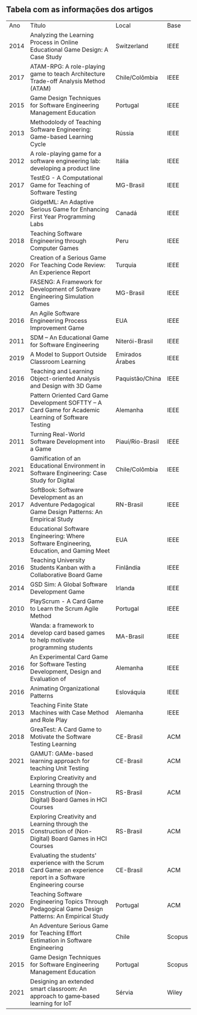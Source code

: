 ## Tabela com as informações dos artigos

  <table>
    <tr>
      <td>Ano</td>
      <td>Título</td>
      <td>Local</td>
      <td>Base</td>
    </tr>
    <tr>
      <td>2014</td>
      <td>Analyzing the Learning Process in Online Educational Game Design: A Case Study</td>
      <td>Switzerland</td>
      <td>IEEE</td>
    </tr>
    <tr>
      <td>2017</td>
      <td>ATAM-RPG: A role-playing game to teach Architecture Trade-off Analysis Method (ATAM)</td>
      <td>Chile/Colômbia</td>
      <td>IEEE</td>
    </tr>
    <tr>
      <td>2015</td>
      <td>Game Design Techniques for Software Engineering Management Education</td>
      <td>Portugal</td>
      <td>IEEE</td>
    </tr>
    <tr>
      <td>2013</td>
      <td>Methodolody of Teaching Software Engineering: Game-based Learning Cycle</td>
      <td>Rússia</td>
      <td>IEEE</td>
    </tr>
    <tr>
      <td>2012</td>
      <td>A role-playing game for a software engineering lab: developing a product line</td>
      <td>Itália</td>
      <td>IEEE</td>
    </tr>
    <tr>
      <td>2017</td>
      <td>TestEG - A Computational Game for Teaching of Software Testing</td>
      <td>MG-Brasil</td>
      <td>IEEE</td>
    </tr>
    <tr>
      <td>2020</td>
      <td>GidgetML: An Adaptive Serious Game for Enhancing First Year Programming Labs</td>
      <td>Canadá</td>
      <td>IEEE</td>
    </tr>
    <tr>
      <td>2018</td>
      <td>Teaching Software Engineering through Computer Games</td>
      <td>Peru</td>
      <td>IEEE</td>
    </tr>
    <tr>
      <td>2020</td>
      <td>Creation of a Serious Game For Teaching Code Review: An Experience Report</td>
      <td>Turquia</td>
      <td>IEEE</td>
    </tr>
    <tr>
      <td>2012</td>
      <td>FASENG: A Framework for Development of Software Engineering Simulation Games</td>
      <td>MG-Brasil</td>
      <td>IEEE</td>
    </tr>    
    <tr>
      <td>2016</td>
      <td>An Agile Software Engineering Process Improvement Game</td>
      <td>EUA</td>
      <td>IEEE</td>
    </tr>
    <tr>
      <td>2011</td>
      <td>SDM – An Educational Game for Software Engineering</td>
      <td>Niterói-Brasil</td>
      <td>IEEE</td>
    </tr>
    <tr>
      <td>2019</td>
      <td>A Model to Support Outside Classroom Learning</td>
      <td>Emirados Árabes</td>
      <td>IEEE</td>
    </tr>
    <tr>
      <td>2016</td>
      <td>Teaching and Learning Object-oriented Analysis and Design with 3D Game</td>
      <td>Paquistão/China</td>
      <td>IEEE</td>
    </tr>
    <tr>
      <td>2017</td>
      <td>Pattern Oriented Card Game Development SOFTTY – A Card Game for Academic Learning of Software Testing</td>
      <td>Alemanha</td>
      <td>IEEE</td>
    </tr>
    <tr>
      <td>2011</td>
      <td>Turning Real-World Software Development into a Game</td>
      <td>Piauí/Rio-Brasil</td>
      <td>IEEE</td>
    </tr>
    <tr>
      <td>2021</td>
      <td>Gamification of an Educational Environment in Software Engineering: Case Study for Digital</td>
      <td>Chile/Colômbia</td>
      <td>IEEE</td>
    </tr>
    <tr>
      <td>2017</td>
      <td>SoftBook: Software Development as an Adventure Pedagogical Game Design Patterns: An Empirical Study</td>
      <td>RN-Brasil</td>
      <td>IEEE</td>
    </tr>
    <tr>
      <td>2013</td>
      <td>Educational Software Engineering: Where Software Engineering, Education, and Gaming Meet</td>
      <td>EUA</td>
      <td>IEEE</td>
    </tr>
    <tr>
      <td>2016</td>
      <td>Teaching University Students Kanban with a Collaborative Board Game</td>
      <td>Finlândia</td>
      <td>IEEE</td>
    </tr>
    <tr>
      <td>2014</td>
      <td>GSD Sim: A Global Software Development Game</td>
      <td>Irlanda</td>
      <td>IEEE</td>
    </tr>
    <tr>
      <td>2010</td>
      <td>PlayScrum - A Card Game to Learn the Scrum Agile Method</td>
      <td>Portugal</td>
      <td>IEEE</td>
    </tr>
    <tr>
      <td>2014</td>
      <td>Wanda: a framework to develop card based games to help motivate programming students</td>
      <td>MA-Brasil</td>
      <td>IEEE</td>
    </tr>
    <tr>
      <td>2016</td>
      <td>An Experimental Card Game for Software Testing Development, Design and Evaluation of</td>
      <td>Alemanha</td>
      <td>IEEE</td>
    </tr>
    <tr>
      <td>2016</td>
      <td>Animating Organizational Patterns</td>
      <td>Eslováquia</td>
      <td>IEEE</td>
    </tr>
    <tr>
      <td>2013</td>
      <td>Teaching Finite State Machines with Case Method and Role Play</td>
      <td>Alemanha</td>
      <td>IEEE</td>
    </tr>
    <tr>
      <td>2018</td>
      <td>GreaTest: A Card Game to Motivate the Software Testing Learning</td>
      <td>CE-Brasil</td>
      <td>ACM</td>
    </tr>
    <tr>
      <td>2021</td>
      <td>GAMUT: GAMe-based learning approach for teaching Unit Testing</td>
      <td>CE-Brasil</td>
      <td>ACM</td>
    </tr>
    <tr>
      <td>2015</td>
      <td>Exploring Creativity and Learning through the Construction of (Non-Digital) Board Games in HCI Courses</td>
      <td>RS-Brasil</td>
      <td>ACM</td>
    </tr>
    <tr>
      <td>2015</td>
      <td>Exploring Creativity and Learning through the Construction of (Non-Digital) Board Games in HCI Courses</td>
      <td>RS-Brasil</td>
      <td>ACM</td>
    </tr>
    <tr>
      <td>2018</td>
      <td>Evaluating the students' experience with the Scrum Card Game: an experience report in a Software Engineering course</td>
      <td>CE-Brasil</td>
      <td>ACM</td>
    </tr>
    <tr>
      <td>2020</td>
      <td>Teaching Software Engineering Topics Through Pedagogical Game Design Patterns: An Empirical Study</td>
      <td>Portugal</td>
      <td>ACM</td>
    </tr>
    <tr>
      <td>2019</td>
      <td>An Adventure Serious Game for Teaching Effort Estimation in Software Engineering</td>
      <td>Chile</td>
      <td>Scopus</td>
    </tr>
    <tr>
      <td>2015</td>
      <td>Game Design Techniques for Software Engineering Management Education</td>
      <td>Portugal</td>
      <td>Scopus</td>
    </tr>
    <tr>
      <td>2021</td>
      <td>Designing an extended smart classroom: An approach to game‐based learning for IoT</td>
      <td>Sérvia</td>
      <td>Wiley</td>
    </tr>
  </table>
			
			
